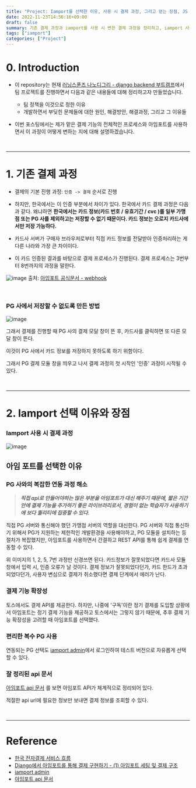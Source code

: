 ```yaml
---
title: "Project: Iamport를 선택한 이유, 사용 시 결제 과정, 그리고 얻는 장점, JS SDK를 사용한 결제 흐름"
date: 2022-11-23T14:56:16+09:00
draft: false
summary: 기존 결제 과정과 iamport를 사용 시 변한 결제 과정을 정리하고, iamport 사용 시 얻는 장점들에 대해 정리해본다. 마지막으로 프로젝트에서 아임포트 javascript SDK를 사용한 결제 흐름을 정리해본다.
tags: ["iamport"]
categories: ["Project"]
---
```


# 0. Introduction

- 이 repository는 현재 [러닝스푼즈 나노디그리 - django backend 부트캠프](https://learningspoons.com/course/detail/django-backend/)에서 팀 프로젝트를 진행하면서 다음과 같은 내용들에 대해 정리하고자 만들었습니다. 
    - 팀 정책을 이것으로 정한 이유 
    - 개발하면서 부딪힌 문제들에 대한 원인, 해결방안, 해결과정, 그리고 그 이유들

- 이번 포스팅에서는 제가 맡은 결제 기능의 전체적인 프로세스와 아임포트를 사용하면서 이 과정이 어떻게 변하는 지에 대해 설명하겠습니다.

<br>

---

# 1. 기존 결제 과정

- 결제의 기본 진행 과정: `인증 -> 결제` 순서로 진행

- 하지만, 한국에서는 이 인증 부분에서 차이가 있다. 한국에서 카드 결제 과정은 다음과 같다. 왜냐하면 **한국에서는 카드 정보(카드 번호 / 유효기간 / cvc )를 일부 가맹점 또는 PG 사를 제외하고는 저장할 수 없기 때문이다. 카드 정보는 오로지 카드사에서만 저장 가능하다.**

- 카드사 서버가 구매자 브라우저로부터 직접 카드 정보를 전달받아 인증처리하는 게 다른 나라와 가장 큰 차이이다. 

- 이 카드 인증된 결과를 바탕으로 결제 프로세스가 진행된다. 결제 프로세스는 3번부터 8번까지의 과정을 말한다.

![image](https://docs.iamport.kr/static/images/tech/webhook/pg-flow.svg)
출처: [아임포트 공식문서 - webhook](https://docs.iamport.kr/tech/webhook)

<br>

### PG 사에서 저장할 수 없도록 만든 방법

![image](https://github.com/iamport/iamport-manual/raw/master/%EC%9D%B8%EC%A6%9D%EA%B2%B0%EC%A0%9C/screenshot/background/authentication.png)

그래서 결제를 진행할 때 PG 사의 결제 모달 창이 뜬 후, 카드사를 클릭하면 또 다른 모달 창이 뜬다. 

이것이 PG 사에서 카드 정보를 저장하지 못하도록 하기 위함이다.  

그래서 PG 결제 모듈 창을 띄우고 나서 결제 과정의 첫 시작인 '인증' 과정이 시작될 수 있다.  


<br>

---

# 2. Iamport 선택 이유와 장점
### Iamport 사용 시 결제 과정

![image](https://docs.iamport.kr/static/images/tech/webhook/iamport-flow.svg)
## 아임 포트를 선택한 이유

### PG 사와의 복잡한 연동 과정 해소

> **_직접 api로 만들어야하는 많은 부분을 아임포트가 대신 해주기 때문에, 짧은 기간 안에 결제 기능을 추가하기 좋은 라이브러리로서, 경험이 없는 학습자가 사용하기에 보다 퀄리티에 집중할 수 있다._**      

직접 PG 서버와 통신해야 했던 가맹점 서버의 역할을 대신한다. PG 서버와 직접 통신하기 위해서 PG가 지원하는 제한적인 개발환경을 사용해야하고, PG 모듈을 설치하는 등 절차가 복잡했지만, 아임포트를 사용하면서 간결하고  REST API를 통해 쉽게 결제를 연동할 수 있다. 

위 이미지의 1, 2, 5, 7번 과정만 신경쓰면 된다.  카드정보가 잘못되었다면 카드사 모듈 창에서 입력 시, 인증 오류가 날 것이다. 결제 정보가 잘못되었다던가, 카드 한드가 초과되었다던가, 사용자 변심으로 결제가 취소했다면 결제 단계에서 에러가 난다.  


### 결제 기능 확장성

토스에서도 결제 API를 제공한다. 하지만, 나중에 '구독'이란 정기 결제를 도입할 상황에서 아임포트는 정기 결제 기능을 제공하고 토스에서는 그렇지 않기 때문에, 추후 결제 기능 확장성을 고려할 때 아임포트를 선택했다.


### 편리한 복수 PG 사용  

연동되는 PG 선택도 [iamport admin](https://admin.iamport.kr/auth/signin)에서 로그인하여 테스트 버전으로 자유롭게 선택할 수 있다.  

### 잘 정리된 api 문서

[아임포트 api 문서](https://api.iamport.kr/) 를 보면 아임포트 API가 체계적으로 정리되어 있다.

적절한 api url에 필요한 정보만 보내면 결제 정보를 조회할 수 있다.  



<br>

---

# Reference 

- [한국 전자결제 서비스 흐름](https://github.com/iamport/iamport-manual/blob/master/%EC%9D%B8%EC%A6%9D%EA%B2%B0%EC%A0%9C/background.md)  
- [Django에서 아임포트를 통해 결제 구현하기 - (1) 아임포트 세팅 및 결제 구조](https://skyseven73.tistory.com/17)  
- [iamport admin](https://admin.iamport.kr/auth/signin)
- [아임포트 api 문서](https://api.iamport.kr/)   